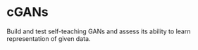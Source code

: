 # cGANs
Build and test self-teaching GANs and assess its ability to learn representation of given data. 
